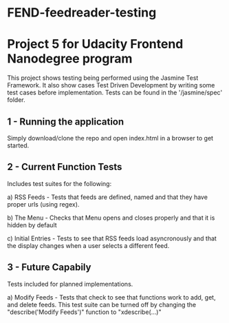 # FEND-feedreader-testing
Project 5 for Udacity Frontend Nanodegree program
=================================================
This project shows testing being performed using the Jasmine Test Framework.  It also show cases Test Driven Development by writing some test cases before implementation. Tests can be found in the '/jasmine/spec' folder. 

1 - Running the application 
---------------------------------
Simply download/clone the repo and open index.html in a browser to get started. 

2 - Current Function Tests 
---------------------------------
Includes test suites for the following:

a) RSS Feeds - Tests that feeds are defined, named and that they have proper urls (using regex).

b) The Menu -  Checks that Menu opens and closes properly and that it is hidden by default

c) Initial Entries - Tests to see that RSS feeds load asyncronously and that the display changes when a user selects a different feed.

    
3 - Future Capabily 
---------------------------------
Tests included for planned implementations.

a) Modify Feeds - Tests that check to see that functions work to add, get, and delete feeds. This test suite can be turned off by changing the "describe('Modify Feeds')" function to "xdescribe(...)"
    
